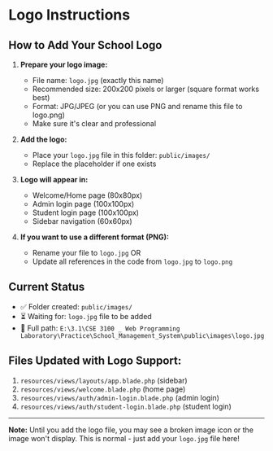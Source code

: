 # Logo Instructions

## How to Add Your School Logo

1. **Prepare your logo image:**

    - File name: `logo.jpg` (exactly this name)
    - Recommended size: 200x200 pixels or larger (square format works best)
    - Format: JPG/JPEG (or you can use PNG and rename this file to logo.png)
    - Make sure it's clear and professional

2. **Add the logo:**

    - Place your `logo.jpg` file in this folder: `public/images/`
    - Replace the placeholder if one exists

3. **Logo will appear in:**

    - Welcome/Home page (80x80px)
    - Admin login page (100x100px)
    - Student login page (100x100px)
    - Sidebar navigation (60x60px)

4. **If you want to use a different format (PNG):**
    - Rename your file to `logo.jpg` OR
    - Update all references in the code from `logo.jpg` to `logo.png`

## Current Status

-   ✅ Folder created: `public/images/`
-   ⏳ Waiting for: `logo.jpg` file to be added
-   📍 Full path: `E:\3.1\CSE 3100 _ Web Programming Laboratory\Practice\School_Management_System\public\images\logo.jpg`

## Files Updated with Logo Support:

1. `resources/views/layouts/app.blade.php` (sidebar)
2. `resources/views/welcome.blade.php` (home page)
3. `resources/views/auth/admin-login.blade.php` (admin login)
4. `resources/views/auth/student-login.blade.php` (student login)

---

**Note:** Until you add the logo file, you may see a broken image icon or the image won't display. This is normal - just add your `logo.jpg` file here!
